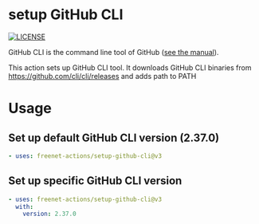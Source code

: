 # setup GitHub CLI
[![LICENSE](https://img.shields.io/github/license/freenet-actions/setup-github-cli)](https://github.com/freenet-actions/setup-github-cli/blob/main/LICENSE)

GitHub CLI is the command line tool of GitHub ([see the manual](https://cli.github.com/manual/)).

This action sets up GitHub CLI tool. It downloads GitHub CLI binaries from https://github.com/cli/cli/releases and adds path to PATH

   
# Usage
## Set up default GitHub CLI version (2.37.0)
```yaml
- uses: freenet-actions/setup-github-cli@v3
```
## Set up specific GitHub CLI version
```yaml
- uses: freenet-actions/setup-github-cli@v3
  with:
    version: 2.37.0
```